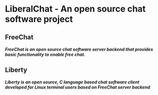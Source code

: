 # LiberalChat - An open source chat software project
## FreeChat
##### FreeChat is an open source chat software server backend that provides basic functionality to enable free chat.
## Liberty
##### Liberty is an open source, C language based chat software client developed for Linux terminal users based on FreeChat server backend
